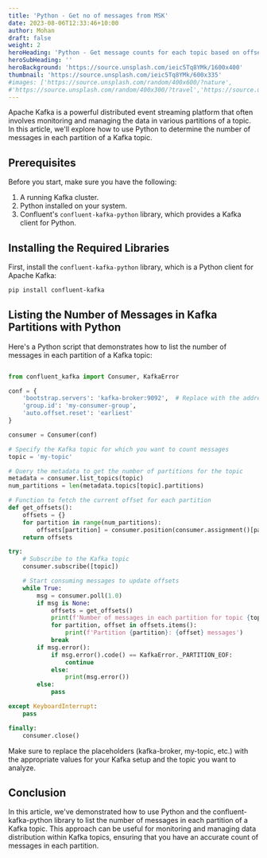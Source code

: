 ```yaml
---
title: 'Python - Get no of messages from MSK'
date: 2023-08-06T12:33:46+10:00
author: Mohan
draft: false
weight: 2
heroHeading: 'Python - Get message counts for each topic based on offset from MSK'
heroSubHeading: ''
heroBackground: 'https://source.unsplash.com/ieic5Tq8YMk/1600x400'
thumbnail: 'https://source.unsplash.com/ieic5Tq8YMk/600x335'
#images: ['https://source.unsplash.com/random/400x600/?nature',
#'https://source.unsplash.com/random/400x300/?travel','https://source.unsplash.com/random/400x300/?architecture','https://source.unsplash.com/random/400x600/?buildings',#'https://source.unsplash.com/random/400x300/?city','https://source.unsplash.com/random/400x600/?business']
---
```


Apache Kafka is a powerful distributed event streaming platform that often involves monitoring and managing the data in various partitions of a topic. In this article, we'll explore how to use Python to determine the number of messages in each partition of a Kafka topic.

## Prerequisites

Before you start, make sure you have the following:

1. A running Kafka cluster.
2. Python installed on your system.
3. Confluent's `confluent-kafka-python` library, which provides a Kafka client for Python.

## Installing the Required Libraries

First, install the `confluent-kafka-python` library, which is a Python client for Apache Kafka:

```bash
pip install confluent-kafka

```

## Listing the Number of Messages in Kafka Partitions with Python

Here's a Python script that demonstrates how to list the number of messages in each partition of a Kafka topic:

```python

from confluent_kafka import Consumer, KafkaError

conf = {
    'bootstrap.servers': 'kafka-broker:9092',  # Replace with the address of your Kafka broker
    'group.id': 'my-consumer-group',
    'auto.offset.reset': 'earliest'
}

consumer = Consumer(conf)

# Specify the Kafka topic for which you want to count messages
topic = 'my-topic'

# Query the metadata to get the number of partitions for the topic
metadata = consumer.list_topics(topic)
num_partitions = len(metadata.topics[topic].partitions)

# Function to fetch the current offset for each partition
def get_offsets():
    offsets = {}
    for partition in range(num_partitions):
        offsets[partition] = consumer.position(consumer.assignment()[partition])
    return offsets

try:
    # Subscribe to the Kafka topic
    consumer.subscribe([topic])

    # Start consuming messages to update offsets
    while True:
        msg = consumer.poll(1.0)
        if msg is None:
            offsets = get_offsets()
            print(f'Number of messages in each partition for topic {topic}:')
            for partition, offset in offsets.items():
                print(f'Partition {partition}: {offset} messages')
            break
        if msg.error():
            if msg.error().code() == KafkaError._PARTITION_EOF:
                continue
            else:
                print(msg.error())
        else:
            pass

except KeyboardInterrupt:
    pass

finally:
    consumer.close()
```

Make sure to replace the placeholders (kafka-broker, my-topic, etc.) with the appropriate values for your Kafka setup and the topic you want to analyze.

## Conclusion

In this article, we've demonstrated how to use Python and the confluent-kafka-python library to list the number of messages in each partition of a Kafka topic. This approach can be useful for monitoring and managing data distribution within Kafka topics, ensuring that you have an accurate count of messages in each partition.


